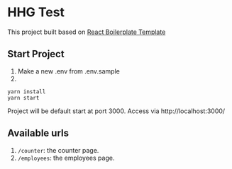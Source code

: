 # HHG Test

This project built based on [React Boilerplate Template](https://github.com/react-boilerplate/react-boilerplate-cra-template)

## Start Project

1. Make a new .env from .env.sample
2.

```shell
yarn install
yarn start
```

Project will be default start at port 3000. Access via http://localhost:3000/

## Available urls

1. `/counter`: the counter page.
2. `/employees`: the employees page.

